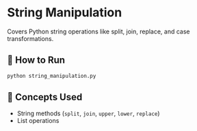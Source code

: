 # String Manipulation

Covers Python string operations like split, join, replace, and case transformations.

## 🚀 How to Run
```bash
python string_manipulation.py
```

## 📖 Concepts Used
- String methods (`split`, `join`, `upper`, `lower`, `replace`)
- List operations

